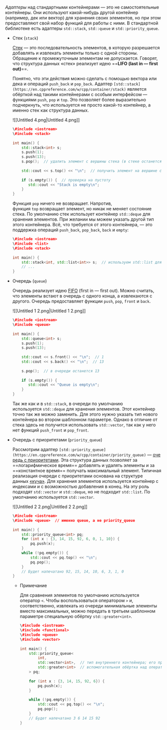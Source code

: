 _Адаптеры_ над стандартными контейнерами — это не самостоятельные контейнеры. Они используют какой-нибудь другой контейнер (например, дек или вектор) для хранения своих элементов, но при этом предоставляют свой набор функций для работы с ними. В стандартной библиотеке есть адаптеры `std::stack`, `std::queue` и `std::priority_queue`.

- Стек (`stack`)
    
    [Стек](https://en.wikipedia.org/wiki/Stack_(abstract_data_type)) — это последовательность элементов, в которую разрешается добавлять и извлекать элементы только с одной стороны. Обращение к промежуточным элементам не допускается. Говорят, что структура данных «стек» реализует идею ==**LIFO (last in — first out)**==.
    
    Понятно, что эти действия можно сделать с помощью вектора или дека и операций `push_back` и `pop_back`. Адаптер `[std::stack](https://en.cppreference.com/w/cpp/container/stack)` является обёрткой над такими контейнерами с особым интерфейсом — функциями `push`, `pop` и `top`. Это позволяет более выразительно подчеркнуть, что используется не просто какой-то контейнер, а именно стек как структура данных.
    
    ![[Untitled 4.png|Untitled 4.png]]
    
    ```C++
    \#include <iostream>
    \#include <stack>
     
    int main() {
        std::stack<int> s;
        s.push(1);
        s.push(13);
        s.pop();  // удалить элемент с вершины стека (в стеке останется 1)
     
        std::cout << s.top() << "\n";  // получить элемент на вершине стека, не удаляя его
     
        if (s.empty()) {  // проверка на пустоту
           std::cout << "Stack is empty\n";
        }
    }
    ```
    
    Функция `pop` ничего не возвращает. Напротив, функция `top` возвращает элемент, но никак не меняет состояние стека. По умолчанию стек использует контейнер `std::deque` для хранения элементов. При желании мы можем указать другой тип этого контейнера. Всё, что требуется от этого контейнера, — это поддержка операций `push_back`, `pop_back`, `back` и `empty`:  
      
      
    
    ```C++
    \#include <iostream>
    \#include <list>
    \#include <stack>
     
    int main() {
        std::stack<int, std::list<int>> s;  // используем std::list для хранения элементов в стеке
        // ...
    }
    ```
    
- Очередь (`queue`)
    
    Очередь реализует идею [FIFO](https://en.wikipedia.org/wiki/FIFO_(computing_and_electronics)) (first in — first out). Можно считать, что элементы встают в очередь с одного конца, а извлекаются с другого. Очередь предоставляет функции `push`, `pop`, `front` и `back`.
    
    ![[Untitled 1 2.png|Untitled 1 2.png]]
    
    ```C++
    \#include <iostream>
    \#include <queue>
     
    int main() {
        std::queue<int> s;
        s.push(1);
        s.push(13);
     
        std::cout << s.front() << "\n";  // 1
        std::cout << s.back() << "\n";  // 13
     
        s.pop();  // в очереди останется 13
     
        if (s.empty()) {
           std::cout << "Queue is empty\n";
        }
    }
    ```
    
    Так же как и в `std::stack`, в очереди по умолчанию используется `std::deque` для хранения элементов. Этот контейнер точно так же можно заменить. Для этого нужно указать тип нового контейнера во втором шаблонном параметре. Однако в отличие от стека здесь не получится использовать `std::vector`, так как у него нет функций `push_front` и `pop_front`.
    
- Очередь с приоритетами (`priority_queue`)
    
    Рассмотрим адаптер `[std::priority_queue](https://en.cppreference.com/w/cpp/container/priority_queue)` — [очередь с приоритетами](https://en.wikipedia.org/wiki/Priority_queue). Эта структура данных позволяет за ==логарифмическое время== добавлять и удалять элементы и за ==константное время== получать максимальный элемент. Типичная реализация очереди с приоритетами основана на структуре данных [«куча»](https://en.wikipedia.org/wiki/Heap_(data_structure)). Для хранения элементов используется контейнер с индексами и с возможностью добавления в конец. На эту роль подходят `std::vector` и `std::deque`, но не подходит `std::list`. По умолчанию используется `std::vector`.
    
    ![[Untitled 2 2.png|Untitled 2 2.png]]
    
    ```C++
    \#include <iostream>
    \#include <queue>  // именно queue, а не priority_queue
     
    int main() {
        std::priority_queue<int> pq;
        for (int x : {3, 14, 15, 92, 6, 0, 1, 10}) {
            pq.push(x);
        }
        while (!pq.empty()) {
            std::cout << pq.top() << "\n";
            pq.pop();
        }
        // Будет напечатано 92, 15, 14, 10, 6, 3, 1, 0
    }
    ```
    
    - Примечание
        
        Для сравнения элементов по умолчанию используется оператор `<`. Чтобы воспользоваться оператором `>` и, соответственно, извлекать из очереди минимальные элементы вместо максимальных, можно передать в третьем шаблонном параметре специальную обёртку `std::greater<int>`.
        
        ```C++
        \#include <iostream>
        \#include <functional>
        \#include <queue>
        \#include <vector>
         
        int main() {
            std::priority_queue<
                int,
                std::vector<int>,  // тип внутреннего контейнера; его приходится указывать, если нам нужен третий параметр
                std::greater<int>  // вспомогательная обёртка над оператором > (а не <)
            > pq;
         
            for (int x : {3, 14, 15, 92, 6}) {
                pq.push(x);
            }
         
            while (!pq.empty()) {
                std::cout << pq.top() << "\n";
                pq.pop();
            }
            // Будет напечатано 3 6 14 15 92
        }
        ```